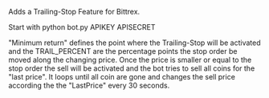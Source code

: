 Adds a Trailing-Stop Feature for Bittrex.

Start with python bot.py APIKEY APISECRET


"Minimum return" defines the point where the Trailing-Stop will be activated and the TRAIL_PERCENT are the percentage points the stop order be moved along the changing price.
Once the price is smaller or equal to the stop order the sell will be activated and the bot tries to sell all coins for the "last price".
It loops until all coin are gone and changes the sell price according the the "LastPrice" every 30 seconds.
